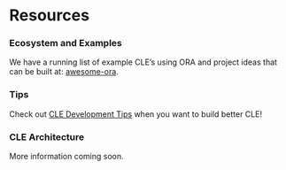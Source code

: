 # Resources

### Ecosystem and Examples

We have a running list of example CLE’s using ORA and project ideas that can be built at: [awesome-ora](https://github.com/ora-io/awesome-ora).

### Tips

Check out [CLE Development Tips](develop-guide/cle-development-tips.md) when you want to build better CLE!

### CLE Architecture

More information coming soon.
